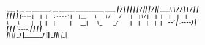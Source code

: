 .___  ___.  __    __       _______. __    ______  ___________    ____ 
|   \/   | |  |  |  |     /       ||  |  /      ||   ____\   \  /   / 
|  \  /  | |  |  |  |    |   (----`|  | |  ,----'|  |__   \   \/   /  
|  |\/|  | |  |  |  |     \   \    |  | |  |     |   __|   \_    _/   
|  |  |  | |  `--'  | .----)   |   |  | |  `----.|  |        |  |     
|__|  |__|  \______/  |_______/    |__|  \______||__|        |__|     
                                                                      

